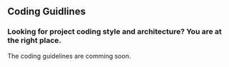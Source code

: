 ## Coding Guidlines ##

### Looking for project coding style and architecture? You are at the right place. ###

The coding guidelines are comming soon.